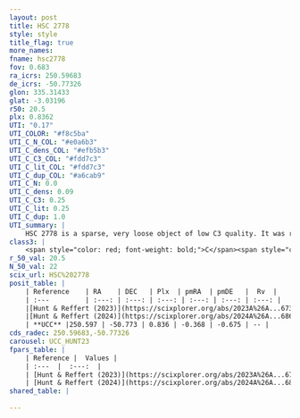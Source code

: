 ```yaml
---
layout: post
title: HSC 2778
style: style
title_flag: true
more_names: 
fname: hsc2778
fov: 0.683
ra_icrs: 250.59683
de_icrs: -50.77326
glon: 335.31433
glat: -3.03196
r50: 20.5
plx: 0.8362
UTI: "0.17"
UTI_COLOR: "#f8c5ba"
UTI_C_N_COL: "#e0a6b3"
UTI_C_dens_COL: "#efb5b3"
UTI_C_C3_COL: "#fdd7c3"
UTI_C_lit_COL: "#fdd7c3"
UTI_C_dup_COL: "#a6cab9"
UTI_C_N: 0.0
UTI_C_dens: 0.09
UTI_C_C3: 0.25
UTI_C_lit: 0.25
UTI_C_dup: 1.0
UTI_summary: |
    HSC 2778 is a sparse, very loose object of low C3 quality. It was recently reported in the literature.<br><br><span style="color: #99180f; font-weight: bold;">Warning: </span>contains less than 25 stars with <i>P>0.5</i> estimated.
class3: |
    <span style="color: red; font-weight: bold;">C</span><span style="color: red; font-weight: bold;">C</span>
r_50_val: 20.5
N_50_val: 22
scix_url: HSC%202778
posit_table: |
    | Reference    | RA    | DEC   | Plx  | pmRA  | pmDE   |  Rv  |
    | :---         | :---: | :---: | :---: | :---: | :---: | :---: |
    |[Hunt & Reffert (2023)](https://scixplorer.org/abs/2023A%26A...673A.114H) | 250.651 | -50.763 | 0.837 | -0.374 | -0.73 | -- |
    |[Hunt & Reffert (2024)](https://scixplorer.org/abs/2024A%26A...686A..42H) | 250.651 | -50.763 | 0.837 | -0.374 | -0.73 | -- |
    | **UCC** |250.597 | -50.773 | 0.836 | -0.368 | -0.675 | -- | 
cds_radec: 250.59683,-50.77326
carousel: UCC_HUNT23
fpars_table: |
    | Reference |  Values |
    | :---  |  :---:  |
    | [Hunt & Reffert (2023)](https://scixplorer.org/abs/2023A%26A...673A.114H) | `AV50=2.088, diffAV50=1.288, MOD50=10.263, logAge50=8.194` |
    | [Hunt & Reffert (2024)](https://scixplorer.org/abs/2024A%26A...686A..42H) | `MassJ=76.7187` |
shared_table: |
    
---
```


